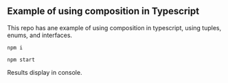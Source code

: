 ## Example of using composition in Typescript

This repo has ane example of using composition in typescript, using tuples, enums, and interfaces.

```
npm i
```

```
npm start
```

Results display in console.
